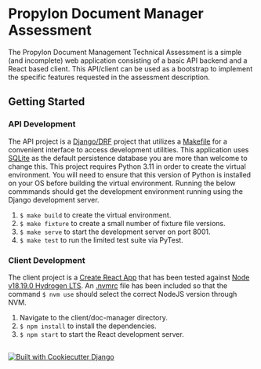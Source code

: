 # Propylon Document Manager Assessment

The Propylon Document Management Technical Assessment is a simple (and incomplete) web application consisting of a basic API backend and a React based client. This API/client can be used as a bootstrap to implement the specific features requested in the assessment description.

## Getting Started

### API Development

The API project is a [Django/DRF](https://www.django-rest-framework.org/) project that utilizes a [Makefile](https://www.gnu.org/software/make/manual/make.html) for a convenient interface to access development utilities. This application uses [SQLite](https://www.sqlite.org/index.html) as the default persistence database you are more than welcome to change this. This project requires Python 3.11 in order to create the virtual environment. You will need to ensure that this version of Python is installed on your OS before building the virtual environment. Running the below commmands should get the development environment running using the Django development server.

1. `$ make build` to create the virtual environment.
2. `$ make fixture` to create a small number of fixture file versions.
3. `$ make serve` to start the development server on port 8001.
4. `$ make test` to run the limited test suite via PyTest.

### Client Development

The client project is a [Create React App](https://create-react-app.dev/) that has been tested against [Node v18.19.0 Hydrogen LTS](https://nodejs.org/download/release/v18.19.0/). An [.nvmrc](https://github.com/nvm-sh/nvm#calling-nvm-use-automatically-in-a-directory-with-a-nvmrc-file) file has been included so that the command `$ nvm use` should select the correct NodeJS version through NVM.

1. Navigate to the client/doc-manager directory.
2. `$ npm install` to install the dependencies.
3. `$ npm start` to start the React development server.

##

[![Built with Cookiecutter Django](https://img.shields.io/badge/built%20with-Cookiecutter%20Django-ff69b4.svg?logo=cookiecutter)](https://github.com/cookiecutter/cookiecutter-django/)
